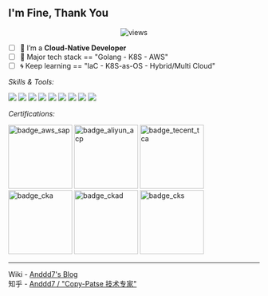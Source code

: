 ## I'm Fine, Thank You

<p align="center">
    <img src="https://komarev.com/ghpvc/?username=anddd7" alt="views" />
</p>

- [ ] 🍖 I’m a **Cloud-Native Developer**
- [ ] 🍩 Major tech stack == "Golang - K8S - AWS"
- [ ] 🌀 Keep learning == "IaC - K8S-as-OS - Hybrid/Multi Cloud"

*Skills & Tools:*

<img src="https://img.icons8.com/color/48/000000/kubernetes.png"/>
<img src="https://img.icons8.com/color/48/terraform.png"/>
<img src="https://img.icons8.com/fluency/48/chatgpt.png"/>
<img src="https://img.icons8.com/color/48/000000/golang.png"/>
<img src="https://img.icons8.com/color/48/000000/kotlin.png"/>
<img src="https://img.icons8.com/external-flaticons-flat-flat-icons/48/000000/external-java-computer-programming-flaticons-flat-flat-icons.png"/>
<img src="https://img.icons8.com/color/48/000000/amazon-web-services.png"/>
<img src="https://img.icons8.com/color/48/000000/google-cloud.png"/>
<img src="https://img.icons8.com/color/48/azure-1.png"/>

*Certifications:*

<img alt='badge_aws_sap' src="https://user-images.githubusercontent.com/24785373/206426222-c9b9b0f3-03ce-4c8b-b1b7-116570d3d5c7.png" width="auto" height="128" />
<img alt='badge_aliyun_acp' src="https://user-images.githubusercontent.com/24785373/206426213-7ba22a66-4962-47d3-8ebf-d5ed73175778.png" width="auto" height="128" />
<img alt='badge_tecent_tca' src="https://user-images.githubusercontent.com/24785373/206426249-6ad198ab-a85a-44fb-bcd0-e4dbf350edc1.png" width="auto" height="128" />
<img alt='badge_cka' src="https://user-images.githubusercontent.com/24785373/206426229-d2f6d627-1f39-4054-ad91-6d65c00054d6.png" width="auto" height="128" />
<img alt='badge_ckad' src="https://user-images.githubusercontent.com/24785373/206426236-a78f59dc-e6dc-4b92-a0c4-4cd7ab8e3649.png" width="auto" height="128" />
<img alt='badge_cks' src="https://user-images.githubusercontent.com/24785373/206426241-1dedd4a1-6a6c-443f-adbc-fc36a50c2e8f.png" width="auto" height="128" />

----
Wiki - [Anddd7's Blog](https://anddd7.mesh-shaped.top) \
知乎 - [Anddd7 / "Copy-Patse 技术专家"](https://www.zhihu.com/people/anddd7)
